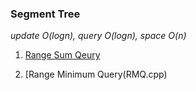 ### Segment Tree

*update O(logn), query O(logn), space O(n)*

1. [Range Sum Qeury](RSQ.cpp)

2. [Range Minimum Query(RMQ.cpp)
